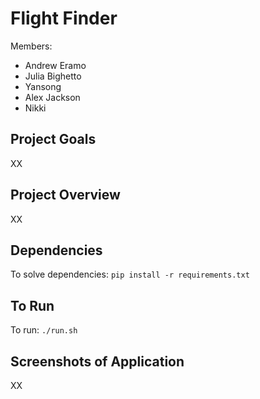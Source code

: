 # Flight Finder
Members:
- Andrew Eramo
- Julia Bighetto
- Yansong
- Alex Jackson
- Nikki

## Project Goals
XX

## Project Overview
XX

## Dependencies
To solve dependencies: `pip install -r requirements.txt`

## To Run
To run: `./run.sh`

## Screenshots of Application
XX
